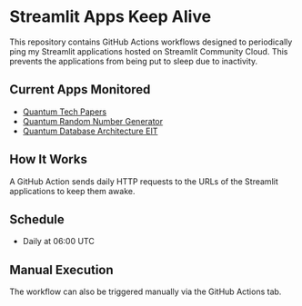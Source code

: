# Streamlit Apps Keep Alive

This repository contains GitHub Actions workflows designed to periodically ping my Streamlit applications hosted on Streamlit Community Cloud. This prevents the applications from being put to sleep due to inactivity.

## Current Apps Monitored

- [Quantum Tech Papers](https://quantum-tech-papers.streamlit.app/)
- [Quantum Random Number Generator](https://quantum-random-number-generator.streamlit.app/)
- [Quantum Database Architecture EIT](https://quantum-database-architecture-eit.streamlit.app/)

## How It Works

A GitHub Action sends daily HTTP requests to the URLs of the Streamlit applications to keep them awake.

## Schedule

- Daily at 06:00 UTC

## Manual Execution

The workflow can also be triggered manually via the GitHub Actions tab.
